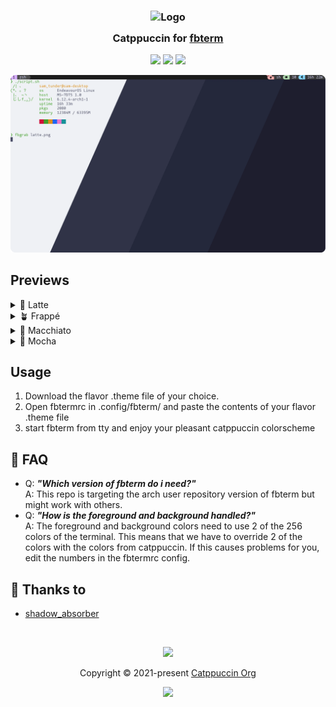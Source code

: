 <h3 align="center">
	<img src="https://raw.githubusercontent.com/catppuccin/catppuccin/main/assets/logos/exports/1544x1544_circle.png" width="100" alt="Logo"/><br/>
	<img src="https://raw.githubusercontent.com/catppuccin/catppuccin/main/assets/misc/transparent.png" height="30" width="0px"/>
	Catppuccin for <a href="https://github.com/catppuccin/template">fbterm</a>
	<img src="https://raw.githubusercontent.com/catppuccin/catppuccin/main/assets/misc/transparent.png" height="30" width="0px"/>
</h3>

<p align="center">
	<a href="https://github.com/catppuccin/fbterm/stargazers"><img src="https://img.shields.io/github/stars/catppuccin/fbterm?colorA=363a4f&colorB=b7bdf8&style=for-the-badge"></a>
	<a href="https://github.com/catppuccin/fbterm/issues"><img src="https://img.shields.io/github/issues/catppuccin/fbterm?colorA=363a4f&colorB=f5a97f&style=for-the-badge"></a>
	<a href="https://github.com/catppuccin/fbterm/contributors"><img src="https://img.shields.io/github/contributors/catppuccin/fbterm?colorA=363a4f&colorB=a6da95&style=for-the-badge"></a>
</p>

<p align="center">
	<img src="assets/catwalk.webp"/>
</p>

## Previews

<details>
<summary>🌻 Latte</summary>
<img src="assets/latte.webp"/>
</details>
<details>
<summary>🪴 Frappé</summary>
<img src="assets/frappe.webp"/>
</details>
<details>
<summary>🌺 Macchiato</summary>
<img src="assets/macchiato.webp"/>
</details>
<details>
<summary>🌿 Mocha</summary>
<img src="assets/mocha.webp"/>
</details>

## Usage

1. Download the flavor .theme file of your choice.
2. Open fbtermrc in .config/fbterm/ and paste the contents of your flavor .theme file
3. start fbterm from tty and enjoy your pleasant catppuccin colorscheme

<!-- The FAQ section is optional. Remove if needed.-->
## 🙋 FAQ

- Q: **_"Which version of fbterm do i need?"_**\
  A: This repo is targeting the arch user repository version of fbterm but might work with others.
- Q: **_"How is the foreground and background handled?"_**\
  A: The foreground and background colors need to use 2 of the 256 colors of the terminal. This means that we have to override 2 of the colors with the colors from catppuccin. If this causes problems for you, edit the numbers in the fbtermrc config.

## 💝 Thanks to

- [shadow_absorber](https://github.com/shadow-absorber)

&nbsp;

<p align="center">
	<img src="https://raw.githubusercontent.com/catppuccin/catppuccin/main/assets/footers/gray0_ctp_on_line.svg?sanitize=true" />
</p>

<p align="center">
	Copyright &copy; 2021-present <a href="https://github.com/catppuccin" target="_blank">Catppuccin Org</a>
</p>

<p align="center">
	<a href="https://github.com/catppuccin/catppuccin/blob/main/LICENSE"><img src="https://img.shields.io/static/v1.svg?style=for-the-badge&label=License&message=MIT&logoColor=d9e0ee&colorA=363a4f&colorB=b7bdf8"/></a>
</p>
